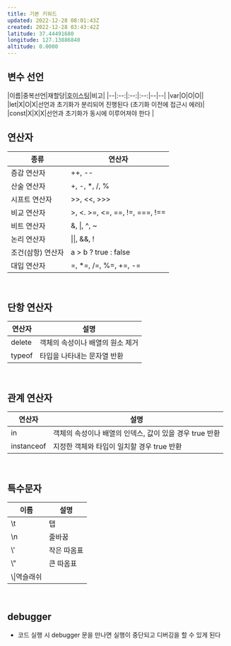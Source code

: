 ```yaml
---
title: 기본 키워드
updated: 2022-12-28 08:01:43Z
created: 2022-12-28 03:43:42Z
latitude: 37.44491680
longitude: 127.13886840
altitude: 0.0000
---
```


## 변수 선언
|이름|중복선언|재할당|<abbr title="선언이 어디에 있던 다른 코드보다 먼저 실행되는 것">호이스팅</abbr>|비고|
|--|:--:|:--:|:--:|--|--|
|var|O|O|O||
|let|X|O|X|선언과 초기화가 분리되어 진행된다 (초기화 이전에 접근시 에러)|
|const|X|X|X|선언과 초기화가 동시에 이루어져야 한다 |
<br>

## 연산자
|종류|연산자|
|--|--|
|증감 연산자 |++, --|
|산술 연산자 |+, -, *, /, %|
|시프트 연산자 | >>, <<, >>>	|
|비교 연산자 |>, <. >=, <=, ==, !=, ===, !\==	|
|비트 연산자	 | &, \|, ^, ~	|
|논리 연산자	 | \|\|, &&, !	|
|조건(삼항) 연산자	 | a > b ? true : false	|
|대입 연산자	 | =, *=, /=, %=, +=, -=|
<br>

## 단항 연산자
|연산자|설명|
|--|--|
|delete| 객체의 속성이나 배열의 원소 제거|
|typeof| 타입을 나타내는 문자열 반환|
<br>

## 관계 연산자
|연산자|설명|
|--|--|
|in| 객체의 속성이나 배열의 인덱스, 값이 있을 경우 true 반환|
|instanceof| 지정한 객체와 타입이 일치할 경우 true 반환|
<br>

## 특수문자
|이름|설명|
|--|--|
|\t|탭|
|\n|줄바꿈|
|\\'|작은 따옴표|
|\\"|큰 따옴표|
|\\\\|역슬래쉬|
<br>

## debugger
- 코드 실행 시 debugger 문을 만나면 실행이 중단되고 디버깅을 할 수 있게 된다